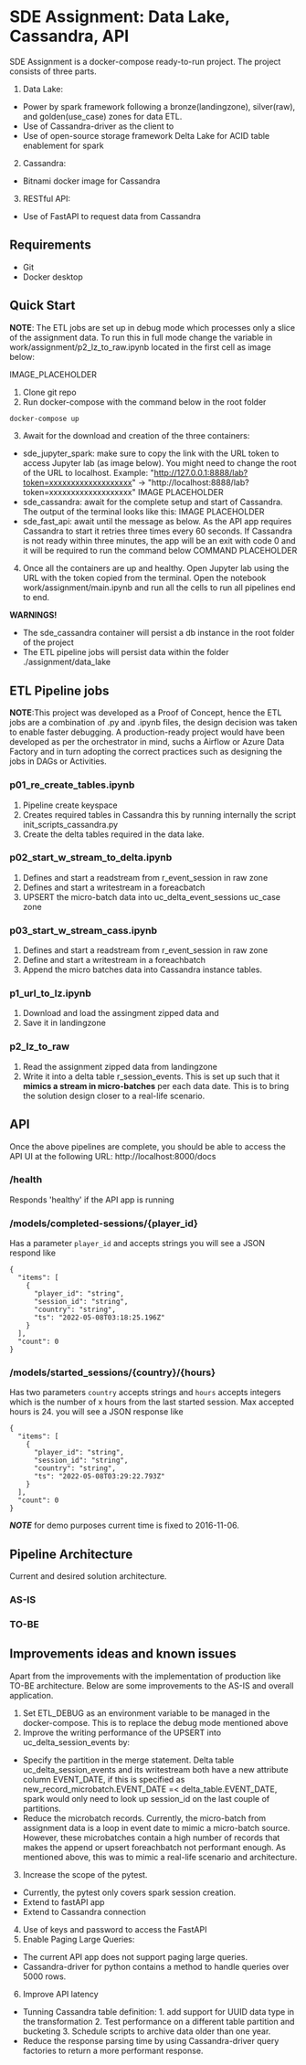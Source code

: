 # SDE Assignment: Data Lake, Cassandra, API
SDE Assignment is a docker-compose ready-to-run project. The project consists of three parts.

1. Data Lake:
- Power by spark framework following a bronze(landingzone), silver(raw), and golden(use_case) zones for data ETL. 
- Use of Cassandra-driver as the client to 
- Use of open-source storage framework Delta Lake for ACID table enablement for spark
2. Cassandra:
- Bitnami docker image for Cassandra
3. RESTful API:
- Use of FastAPI to request data from Cassandra

## Requirements
- Git
- Docker desktop

## Quick Start
**NOTE**: The ETL jobs are set up in debug mode which processes only a slice of the assignment data. To run this in full mode change the variable in work/assignment/p2_lz_to_raw.ipynb located in the first cell as image below:


IMAGE_PLACEHOLDER

1. Clone git repo
2. Run docker-compose with the command below in the root folder
```bash
docker-compose up
```
3. Await for the download and creation of the three containers:
- sde_jupyter_spark: make sure to copy the link with the URL token to access Jupyter lab (as image below). You might need to change the root of the URL to localhost. Example: "http://127.0.0.1:8888/lab?token=xxxxxxxxxxxxxxxxxxx" -> "http://localhost:8888/lab?token=xxxxxxxxxxxxxxxxxxx"
IMAGE PLACEHOLDER
- sde_cassandra: await for the complete setup and start of Cassandra. The output of the terminal looks like this:
IMAGE PLACEHOLDER
- sde_fast_api: await until the message as below. As the API app requires Cassandra to start it retries three times every 60 seconds. If Cassandra is not ready within three minutes, the app will be an exit with code 0 and it will be required to run the command below
COMMAND PLACEHOLDER
4. Once all the containers are up and healthy. Open Jupyter lab using the URL with the token copied from the terminal. Open the notebook work/assignment/main.ipynb and run all the cells to run all pipelines end to end. 

**WARNINGS!**
- The sde_cassandra container will persist a db instance in the root folder of the project
- The ETL pipeline jobs will persist data within the folder ./assignment/data_lake 


## ETL Pipeline jobs
 **NOTE**:This project was developed as a Proof of Concept, hence the ETL jobs are a combination of .py and .ipynb files, the design decision was taken to enable faster debugging. A production-ready project would have been developed as per the orchestrator in mind, suchs a Airflow or Azure Data Factory and in turn adopting the correct practices such as designing the jobs in DAGs or Activities.
### p01_re_create_tables.ipynb
1. Pipeline create keyspace  
2. Creates required tables in Cassandra this by running internally the script init_scripts_cassandra.py
3. Create the delta tables required in the data lake.

### p02_start_w_stream_to_delta.ipynb
1. Defines and start a readstream from r_event_session in raw zone
2. Defines and start a writestream in a foreacbatch 
3. UPSERT the micro-batch data into uc_delta_event_sessions uc_case zone

### p03_start_w_stream_cass.ipynb
1. Defines and start a readstream from r_event_session in raw zone
2. Define and start a writestream in a foreachbatch
3. Append the micro batches data into Cassandra instance tables.

### p1_url_to_lz.ipynb
1. Download and load the assingment zipped data and 
2. Save it in landingzone

### p2_lz_to_raw
1. Read the assignment zipped data from landingzone  
2. Write it into a delta table r_session_events. This is set up such that it **mimics a stream in micro-batches** per each data date. This is to bring the solution design closer to a real-life scenario.

## API
Once the above pipelines are complete, you should be able to access the API UI at the following URL: http://localhost:8000/docs 

### /health
Responds 'healthy' if the API app is running 

### /models/completed-sessions/{player_id}
Has a parameter ```player_id``` and accepts strings you will see a JSON respond like
```
{
  "items": [
    {
      "player_id": "string",
      "session_id": "string",
      "country": "string",
      "ts": "2022-05-08T03:18:25.196Z"
    }
  ],
  "count": 0
}
```
### /models/started_sessions/{country}/{hours}
Has two parameters ```country``` accepts strings and ```hours``` accepts integers which is the number of x hours from the last started session. Max accepted hours is 24. you will see a JSON response like
```
{
  "items": [
    {
      "player_id": "string",
      "session_id": "string",
      "country": "string",
      "ts": "2022-05-08T03:29:22.793Z"
    }
  ],
  "count": 0
}
```
***NOTE*** for demo purposes current time is fixed to 2016-11-06. 


## Pipeline Architecture
Current and desired solution architecture.

### AS-IS

### TO-BE

## Improvements ideas and known issues
Apart from the improvements with the implementation of production like TO-BE architecture. Below are some improvements to the AS-IS and overall application.

1. Set ETL_DEBUG as an environment variable to be managed in the docker-compose. This is to replace the debug mode mentioned above
2. Improve the writing performance of the UPSERT into uc_delta_session_events by:
- Specify the partition in the merge statement. Delta table uc_delta_session_events and its writestream both have a new attribute column EVENT_DATE, if this is specified as new_record_microbatch.EVENT_DATE =< delta_table.EVENT_DATE, spark would only need to look up session_id on the last couple of partitions.
- Reduce the microbatch records. Currently, the micro-batch from assignment data is a loop in event date to mimic a micro-batch source. However, these microbatches contain a high number of records that makes the append or upsert foreachbatch not performant enough. As mentioned above, this was to mimic a real-life scenario and architecture. 
3. Increase the scope of the pytest.
- Currently, the pytest only covers spark session creation.
- Extend to fastAPI app
- Extend to Cassandra connection
4. Use of keys and password to access the FastAPI
5. Enable Paging Large Queries:
- The current API app does not support paging large queries. 
- Cassandra-driver for python contains a method to handle queries over 5000 rows.
6. Improve API latency
- Tunning Cassandra table definition: 1. add support for UUID data type in the transformation 2. Test performance on a different table partition and bucketing 3. Schedule scripts to archive data older than one year.
- Reduce the response parsing time by using Cassandra-driver query factories to return a more performant response.



